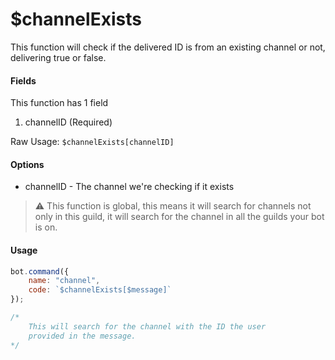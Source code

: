 # $channelExists

This function will check if the delivered ID is from an existing channel or not, delivering true or false.

#### Fields

This function has 1 field

1. channelID \(Required\)

Raw Usage: `$channelExists[channelID]`

#### Options

* channelID - The channel we're checking if it exists

> ⚠ This function is global, this means it will search for channels not only in this guild, it will search for the channel in all the guilds your bot is on.

#### Usage

```javascript
bot.command({
    name: "channel",
    code: `$channelExists[$message]`
});

/*
    This will search for the channel with the ID the user
    provided in the message.
*/
```

